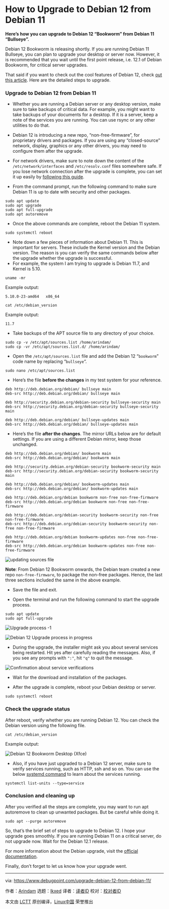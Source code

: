 [#]: subject: "How to Upgrade to Debian 12 from Debian 11"
[#]: via: "https://www.debugpoint.com/upgrade-debian-12-from-debian-11/"
[#]: author: "Arindam https://www.debugpoint.com/author/admin1/"
[#]: collector: "lkxed"
[#]: translator: " "
[#]: reviewer: " "
[#]: publisher: " "
[#]: url: " "

How to Upgrade to Debian 12 from Debian 11
======

**Here’s how you can upgrade to Debian 12 “Bookworm” from Debian 11 “Bullseye”.**

Debian 12 Bookworm is releasing shortly. If you are running Debian 11 Bullseye, you can plan to upgrade your desktop or server now. However, it is recommended that you wait until the first point release, i.e. 12.1 of Debian Bookworm, for critical server upgrades.

That said if you want to check out the cool features of Debian 12, check [out this article][1]. Here are the detailed steps to upgrade.

### Upgrade to Debian 12 from Debian 11

- Whether you are running a Debian server or any desktop version, make sure to take backups of critical data. For example, you might want to take backups of your documents for a desktop. If it is a server, keep a note of the services you are running. You can use rsync or any other utilities to do that.

- Debian 12 is introducing a new repo, “non-free-firmware”, for proprietary drivers and packages. If you are using any “closed-source” network, display, graphics or any other drivers, you may need to configure them after the upgrade.

- For network drivers, make sure to note down the content of the `/etc/network/interfaces` and `/etc/resolv.conf` files somewhere safe. If you lose network connection after the upgrade is complete, you can set it up easily by [following this guide][2].

- From the command prompt, run the following command to make sure Debian 11 is up to date with security and other packages.

```
sudo apt update
sudo apt upgrade
sudo apt full-upgrade
sudo apt autoremove
```

- Once the above commands are complete, reboot the Debian 11 system.

```
sudo systemctl reboot
```

- Note down a few pieces of information about Debian 11. This is important for servers. These include the Kernel version and the Debian version. The reason is you can verify the same commands below after the upgrade whether the upgrade is successful.
- For example, the system I am trying to upgrade is Debian 11.7, and Kernel is 5.10.

```
uname -mr
```

Example output:

```
5.10.0-23-amd64   x86_64
```

```
cat /etc/debian_version
```

Example output:

```
11.7
```

- Take backups of the APT source file to any directory of your choice.

```
sudo cp -v /etc/apt/sources.list /home/arindam/
sudo cp -vr /etc/apt/sources.list.d/ /home/arindam/
```

- Open the `/etc/apt/sources.list` file and add the Debian 12 “`bookworm`” code name by replacing “`bullseye`“.

```
sudo nano /etc/apt/sources.list
```

- Here’s the file **before the changes** in my test system for your reference.

```
deb http://deb.debian.org/debian/ bullseye main
deb-src http://deb.debian.org/debian/ bullseye main

deb http://security.debian.org/debian-security bullseye-security main
deb-src http://security.debian.org/debian-security bullseye-security main

deb http://deb.debian.org/debian/ bullseye-updates main
deb-src http://deb.debian.org/debian/ bullseye-updates main
```

- Here’s the file **after the changes**. The mirror URLs below are for default settings. If you are using a different Debian mirror, keep those unchanged.

```
deb http://deb.debian.org/debian/ bookworm main
deb-src http://deb.debian.org/debian/ bookworm main

deb http://security.debian.org/debian-security bookworm-security main
deb-src http://security.debian.org/debian-security bookworm-security main

deb http://deb.debian.org/debian/ bookworm-updates main
deb-src http://deb.debian.org/debian/ bookworm-updates main

deb http://deb.debian.org/debian bookworm non-free non-free-firmware
deb-src http://deb.debian.org/debian bookworm non-free non-free-firmware

deb http://deb.debian.org/debian-security bookworm-security non-free non-free-firmware
deb-src http://deb.debian.org/debian-security bookworm-security non-free non-free-firmware

deb http://deb.debian.org/debian bookworm-updates non-free non-free-firmware
deb-src http://deb.debian.org/debian bookworm-updates non-free non-free-firmware
```

![updating sources file][3]

**Note**: From Debian 12 Bookworm onwards, the Debian team created a new repo `non-free-firmware`, to package the non-free packages. Hence, the last three sections included the same in the above example.

- Save the file and exit.

- Open the terminal and run the following command to start the upgrade process.

```
sudo apt update
sudo apt full-upgrade
```

![Upgrade process -1][4]

![Debian 12 Upgrade process in progress][5]

- During the upgrade, the installer might ask you about several services being restarted. Hit yes after carefully reading the messages. Also, if you see any prompts with `":"`, hit `"q"` to quit the message.

![Confirmation about service verifications][6]

- Wait for the download and installation of the packages.

- After the upgrade is complete, reboot your Debian desktop or server.

```
sudo systemctl reboot
```

### Check the upgrade status

After reboot, verify whether you are running Debian 12. You can check the Debian version using the following file.

```
cat /etc/debian_version
```

Example output:

![Debian 12 Bookworm Desktop (Xfce)][7]

- Also, if you have just upgraded to a Debian 12 server, make sure to verify services running, such as HTTP, ssh and so on. You can use the below [systemd command][8] to learn about the services running.

```
systemctl list-units --type=service
```

### Conclusion and cleaning up

After you verified all the steps are complete, you may want to run apt autoremove to clean up unwanted packages. But be careful while doing it.

```
sudo apt --purge autoremove
```

So, that’s the brief set of steps to upgrade to Debian 12. I hope your upgrade goes smoothly. If you are running Debian 11 on a critical server, do not upgrade now. Wait for the Debian 12.1 release.

For more information about the Debian upgrade, visit the [official documentation][9].

Finally, don’t forget to let us know how your upgrade went.

--------------------------------------------------------------------------------

via: https://www.debugpoint.com/upgrade-debian-12-from-debian-11/

作者：[Arindam][a]
选题：[lkxed][b]
译者：[译者ID](https://github.com/译者ID)
校对：[校对者ID](https://github.com/校对者ID)

本文由 [LCTT](https://github.com/LCTT/TranslateProject) 原创编译，[Linux中国](https://linux.cn/) 荣誉推出

[a]: https://www.debugpoint.com/author/admin1/
[b]: https://github.com/lkxed/
[1]: https://www.debugpoint.com/debian-12-features/
[2]: https://wiki.debian.org/NetworkConfiguration
[3]: https://www.debugpoint.com/wp-content/uploads/2023/06/updating-sources-file.jpg
[4]: https://www.debugpoint.com/wp-content/uploads/2023/06/Upgrade-process-1.jpg
[5]: https://www.debugpoint.com/wp-content/uploads/2023/06/Debian-12-Upgrade-process-in-progress.jpg
[6]: https://www.debugpoint.com/wp-content/uploads/2023/06/Confirmation-about-service-verifications.jpg
[7]: https://www.debugpoint.com/wp-content/uploads/2023/06/Debian-12-Bookworm-Desktop-Xfce.jpg
[8]: https://www.debugpoint.com/systemd-systemctl-service/
[9]: https://www.debian.org/releases/bookworm/amd64/release-notes/ch-upgrading.en.html